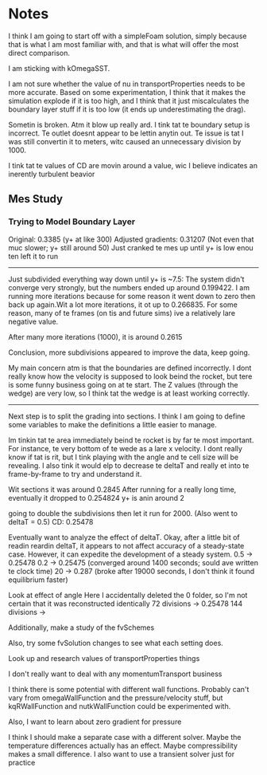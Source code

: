 # Notes


I think I am going to start off with a simpleFoam solution, simply because that is what I am most familiar with, and that is what will offer the most direct comparison.

I am sticking with kOmegaSST.

I am not sure whether the value of nu in transportProperties needs to be more accurate. Based on some experimentation, I think that it makes the simulation explode if it is too high, and I think that it just miscalculates the boundary layer stuff if it is too low (it ends up underestimating the drag).

Sometin is broken. Atm it blow up really ard. I tink tat te boundary setup is incorrect. Te outlet doesnt appear to be lettin anytin out. Te issue is tat I was still convertin it to meters, witc caused an unnecessary division by 1000.

I tink tat te values of CD are movin around a value, wic I believe indicates an inerently turbulent beavior


## Mes Study

### Trying to Model Boundary Layer
Original: 0.3385 (y+ at like 300)
Adjusted gradients: 0.31207 (Not even that muc slower; y+ still around 50)
Just cranked te mes up until y+ is low enou ten left it to run

---

Just subdivided everything way down until y+ is ~7.5: The system didn't converge very strongly, but the numbers ended up around 0.199422. I am running more iterations because for some reason it went down to zero then back up again.Wit a lot more iterations, it ot up to 0.266835. For some reason, many of te frames (on tis and future sims) ive a relatively lare negative value.

After many more iterations (1000), it is around 0.2615

Conclusion, more subdivisions appeared to improve the data, keep going.

My main concern atm is that the boundaries are defined incorrectly. I dont really know how the velocity is supposed to look beind the rocket, but tere is some funny business going on at te start. The Z values (through the wedge) are very low, so I think tat the wedge is at least working correctly.

---

Next step is to split the grading into sections. I think I am going to define some variables to make the definitions a little easier to manage.

Im tinkin tat te area immediately beind te rocket is by far te most important. For instance, te very bottom of te wede as a lare x velocity. I dont really know if tat is rit, but I tink playing with the angle and te cell size will be revealing. I also tink it would elp to decrease te deltaT and really et into te frame-by-frame to try and understand it. 

Wit sections it was around 0.2845
After running for a really long time, eventually it dropped to 0.254824
y+ is anin around 2

going to double the subdivisions then let it run for 2000. (Also went to deltaT = 0.5)
CD: 0.25478

Eventually want to analyze the effect of deltaT. 
Okay, after a little bit of readin reardin deltaT, it appears to not affect accuracy of a steady-state case. However, it can expedite the development of a steady system.
0.5 -> 0.25478
0.2 -> 0.25475 (converged around 1400 seconds; sould ave written te clock time)
20 -> 0.287 (broke after 19000 seconds, I don't think it found equilibrium faster)

Look at effect of angle
Here I accidentally deleted the 0 folder, so I'm not certain that it was reconstructed identically
72 divisions -> 0.25478
144 divisions -> 

Additionally, make a study of the fvSchemes

Also, try some fvSolution changes to see what each setting does.

Look up and research values of transportProperties things

I don't really want to deal with any momentumTransport business

I think there is some potential with different wall functions. Probably can't vary from omegaWallFunction and the pressure/velocity stuff, but kqRWallFunction and nutkWallFunction could be experimented with.

Also, I want to learn about zero gradient for pressure

I think I should make a separate case with a different solver. Maybe the temperature differences actually has an effect. Maybe compressibility makes a small difference. I also want to use a transient solver just for practice




